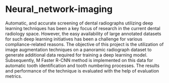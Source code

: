 # Neural_network-imaging
Automatic, and accurate screening of dental radiographs utilizing deep learning techniques has been a key focus of research in the current dental radiology space. However, the easy availability of large annotated datasets for such deep learning initiatives has been a challenge for various compliance-related reasons. The objective of this project is the utilization of image augmentation techniques on a panoramic radiograph dataset to generate additional data required for training a deep learning model. Subsequently, M Faster R-CNN method is implemented on this data for automatic tooth identification and tooth numbering processes. The results and performance of the technique is evaluated with the help of evaluation metrics.
